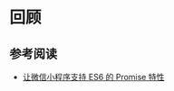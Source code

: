 回顾
========

## 参考阅读

* [让微信小程序支持 ES6 的 Promise 特性](https://haojen.github.io/2016/11/23/wechat-app-promise/)